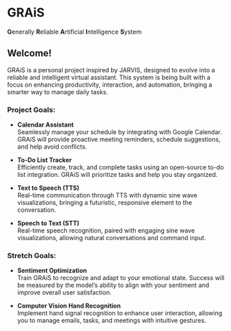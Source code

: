 # GRAiS  
**G**enerally **R**eliable **A**rtificial **I**ntelligence **S**ystem

## Welcome!

GRAiS is a personal project inspired by JARVIS, designed to evolve into a reliable and intelligent virtual assistant. This system is being built with a focus on enhancing productivity, interaction, and automation, bringing a smarter way to manage daily tasks.

### Project Goals:

- **Calendar Assistant**  
  Seamlessly manage your schedule by integrating with Google Calendar. GRAiS will provide proactive meeting reminders, schedule suggestions, and help avoid conflicts.
  
- **To-Do List Tracker**  
  Efficiently create, track, and complete tasks using an open-source to-do list integration. GRAiS will prioritize tasks and help you stay organized.
  
- **Text to Speech (TTS)**  
  Real-time communication through TTS with dynamic sine wave visualizations, bringing a futuristic, responsive element to the conversation.
  
- **Speech to Text (STT)**  
  Real-time speech recognition, paired with engaging sine wave visualizations, allowing natural conversations and command input.

### Stretch Goals:

- **Sentiment Optimization**  
  Train GRAiS to recognize and adapt to your emotional state. Success will be measured by the model’s ability to align with your sentiment and improve overall user satisfaction.
  
- **Computer Vision Hand Recognition**  
  Implement hand signal recognition to enhance user interaction, allowing you to manage emails, tasks, and meetings with intuitive gestures.

